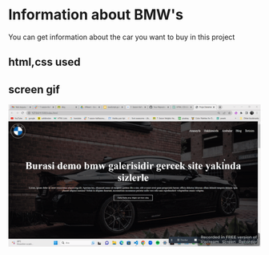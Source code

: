 <h1> Information about BMW's </h1>

You can get information about the car you want to buy in this project

<h2> html,css used </h2>

<h2>screen gif</h2>

![](Ekran.gif)
